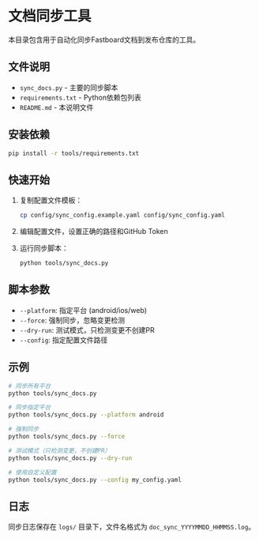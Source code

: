 # 文档同步工具

本目录包含用于自动化同步Fastboard文档到发布仓库的工具。

## 文件说明

- `sync_docs.py` - 主要的同步脚本
- `requirements.txt` - Python依赖包列表
- `README.md` - 本说明文件

## 安装依赖

```bash
pip install -r tools/requirements.txt
```

## 快速开始

1. 复制配置文件模板：
   ```bash
   cp config/sync_config.example.yaml config/sync_config.yaml
   ```

2. 编辑配置文件，设置正确的路径和GitHub Token

3. 运行同步脚本：
   ```bash
   python tools/sync_docs.py
   ```

## 脚本参数

- `--platform`: 指定平台 (android/ios/web)
- `--force`: 强制同步，忽略变更检测
- `--dry-run`: 测试模式，只检测变更不创建PR
- `--config`: 指定配置文件路径

## 示例

```bash
# 同步所有平台
python tools/sync_docs.py

# 同步指定平台
python tools/sync_docs.py --platform android

# 强制同步
python tools/sync_docs.py --force

# 测试模式（只检测变更，不创建PR）
python tools/sync_docs.py --dry-run

# 使用自定义配置
python tools/sync_docs.py --config my_config.yaml
```

## 日志

同步日志保存在 `logs/` 目录下，文件名格式为 `doc_sync_YYYYMMDD_HHMMSS.log`。 